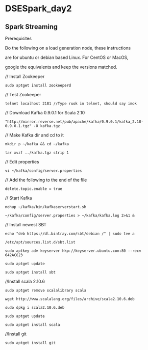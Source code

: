 # DSESpark_day2




## Spark Streaming

Prerequisites

Do the following on a load generation node, these instructions

are for ubuntu or debian based Linux. For CentOS or MacOS,

google the equivalents and keep the versions matched.

// Install Zookeeper

```
sudo apt­get install zookeeperd
```

// Test Zookeeper

```
telnet localhost 2181 //Type ruok in telnet, should say imok
```

// Download Kafka 0.9.0.1 for Scala 2.10

```
"http://mirror.reverse.net/pub/apache/kafka/0.9.0.1/kafka_2.10-0.9.0.1.tgz" -O kafka.tgz
```


// Make Kafka dir and cd to it
```
mkdir ­p ~/kafka && cd ~/kafka
```

```
tar ­xvzf ../kafka.tgz ­­strip 1
```

// Edit properties

```
vi ~/kafka/config/server.properties
```

// Add the following to the end of the file
```
delete.topic.enable = true
```
// Start Kafka
```
nohup ~/kafka/bin/kafka­server­start.sh
```

```
~/kafka/config/server.properties > ~/kafka/kafka.log 2>&1 &
```

// Install newest SBT
```
echo "deb https://dl.bintray.com/sbt/debian /" | sudo tee ­a
```
```
/etc/apt/sources.list.d/sbt.list
```
```
sudo apt­key adv ­­keyserver hkp://keyserver.ubuntu.com:80 --recv 642AC823
```

```
sudo apt­get update
```
```
sudo apt­get install sbt
```
//Install scala 2.10.6
```
sudo apt­get remove scala­library scala

wget http://www.scala­lang.org/files/archive/scala­2.10.6.deb

sudo dpkg ­i scala­2.10.6.deb

sudo apt­get update

sudo apt­get install scala
```
//Install git

```
sudo apt­get install git
```
